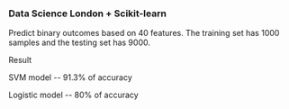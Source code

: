 ### Data Science London + Scikit-learn

Predict binary outcomes based on 40 features. The training set has 1000 samples and the testing set has 9000.


Result

SVM model -- 91.3% of accuracy

Logistic model -- 80% of accuracy 